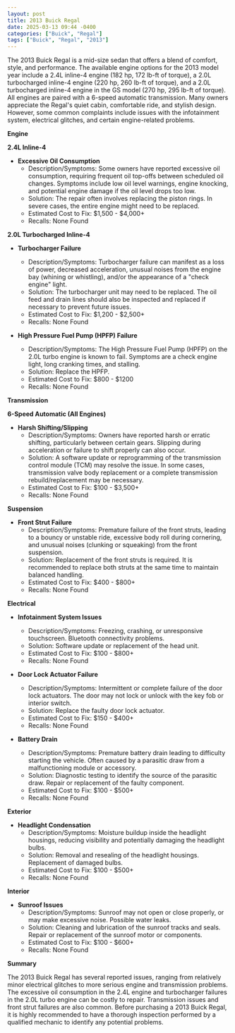 ```yaml
---
layout: post
title: 2013 Buick Regal
date: 2025-03-13 09:44 -0400
categories: ["Buick", "Regal"]
tags: ["Buick", "Regal", "2013"]
---
```

The 2013 Buick Regal is a mid-size sedan that offers a blend of comfort, style, and performance. The available engine options for the 2013 model year include a 2.4L inline-4 engine (182 hp, 172 lb-ft of torque), a 2.0L turbocharged inline-4 engine (220 hp, 260 lb-ft of torque), and a 2.0L turbocharged inline-4 engine in the GS model (270 hp, 295 lb-ft of torque). All engines are paired with a 6-speed automatic transmission. Many owners appreciate the Regal's quiet cabin, comfortable ride, and stylish design. However, some common complaints include issues with the infotainment system, electrical glitches, and certain engine-related problems.

**Engine**

**2.4L Inline-4**

*   **Excessive Oil Consumption**
    *   Description/Symptoms: Some owners have reported excessive oil consumption, requiring frequent oil top-offs between scheduled oil changes. Symptoms include low oil level warnings, engine knocking, and potential engine damage if the oil level drops too low.
    *   Solution: The repair often involves replacing the piston rings. In severe cases, the entire engine might need to be replaced.
    *   Estimated Cost to Fix: $1,500 - $4,000+
    *   Recalls: None Found

**2.0L Turbocharged Inline-4**

*   **Turbocharger Failure**
    *   Description/Symptoms: Turbocharger failure can manifest as a loss of power, decreased acceleration, unusual noises from the engine bay (whining or whistling), and/or the appearance of a "check engine" light.
    *   Solution: The turbocharger unit may need to be replaced. The oil feed and drain lines should also be inspected and replaced if necessary to prevent future issues.
    *   Estimated Cost to Fix: $1,200 - $2,500+
    *   Recalls: None Found

*   **High Pressure Fuel Pump (HPFP) Failure**
    *   Description/Symptoms: The High Pressure Fuel Pump (HPFP) on the 2.0L turbo engine is known to fail. Symptoms are a check engine light, long cranking times, and stalling.
    *   Solution: Replace the HPFP.
    *   Estimated Cost to Fix: $800 - $1200
    *   Recalls: None Found

**Transmission**

**6-Speed Automatic (All Engines)**

*   **Harsh Shifting/Slipping**
    *   Description/Symptoms: Owners have reported harsh or erratic shifting, particularly between certain gears. Slipping during acceleration or failure to shift properly can also occur.
    *   Solution: A software update or reprogramming of the transmission control module (TCM) may resolve the issue. In some cases, transmission valve body replacement or a complete transmission rebuild/replacement may be necessary.
    *   Estimated Cost to Fix: $100 - $3,500+
    *   Recalls: None Found

**Suspension**

*   **Front Strut Failure**
    *   Description/Symptoms: Premature failure of the front struts, leading to a bouncy or unstable ride, excessive body roll during cornering, and unusual noises (clunking or squeaking) from the front suspension.
    *   Solution: Replacement of the front struts is required. It is recommended to replace both struts at the same time to maintain balanced handling.
    *   Estimated Cost to Fix: $400 - $800+
    *   Recalls: None Found

**Electrical**

*   **Infotainment System Issues**
    *   Description/Symptoms: Freezing, crashing, or unresponsive touchscreen. Bluetooth connectivity problems.
    *   Solution: Software update or replacement of the head unit.
    *   Estimated Cost to Fix: $100 - $800+
    *   Recalls: None Found

*   **Door Lock Actuator Failure**
    *   Description/Symptoms: Intermittent or complete failure of the door lock actuators. The door may not lock or unlock with the key fob or interior switch.
    *   Solution: Replace the faulty door lock actuator.
    *   Estimated Cost to Fix: $150 - $400+
    *   Recalls: None Found

*   **Battery Drain**
    *   Description/Symptoms: Premature battery drain leading to difficulty starting the vehicle. Often caused by a parasitic draw from a malfunctioning module or accessory.
    *   Solution: Diagnostic testing to identify the source of the parasitic draw. Repair or replacement of the faulty component.
    *   Estimated Cost to Fix: $100 - $500+
    *   Recalls: None Found

**Exterior**

*   **Headlight Condensation**
    *   Description/Symptoms: Moisture buildup inside the headlight housings, reducing visibility and potentially damaging the headlight bulbs.
    *   Solution: Removal and resealing of the headlight housings. Replacement of damaged bulbs.
    *   Estimated Cost to Fix: $100 - $500+
    *   Recalls: None Found

**Interior**

*   **Sunroof Issues**
    *   Description/Symptoms: Sunroof may not open or close properly, or may make excessive noise. Possible water leaks.
    *   Solution: Cleaning and lubrication of the sunroof tracks and seals. Repair or replacement of the sunroof motor or components.
    *   Estimated Cost to Fix: $100 - $600+
    *   Recalls: None Found

**Summary**

The 2013 Buick Regal has several reported issues, ranging from relatively minor electrical glitches to more serious engine and transmission problems. The excessive oil consumption in the 2.4L engine and turbocharger failures in the 2.0L turbo engine can be costly to repair. Transmission issues and front strut failures are also common. Before purchasing a 2013 Buick Regal, it is highly recommended to have a thorough inspection performed by a qualified mechanic to identify any potential problems.

